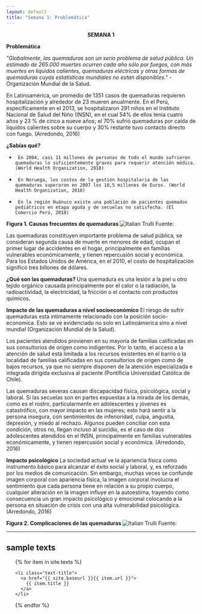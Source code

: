 ```yaml
---
layout: default
title: "Semana 1: Problemática"
---
```

<div class="introduction">
  
  <p>
 <p style="text-align:center;"><b>SEMANA 1 </b></p></p>

 <b>Problemática</b>
 
<cite> "Globalmente, las quemaduras son un serio problema de salud pública. Un estimado de 265.000 muertes ocurren cada año sólo por fuegos, con más muertes en líquidos calientes, quemaduras eléctricas y otras formas de quemaduras cuyas estatisticas mundiales no estan disponibles." </cite> -Organización Mundial de la Salud.

En Latinoamérica, un promedio de 1351 casos de quemaduras requieren hospitalización y alrededor de 23 mueren anualmente. En el Perú, específicamente en el 2013, se hospitalizaron 291 niños en el Instituto Nacional de Salud del Niño (INSN), en el cual 54% de ellos tenia cuatro años y 23 % de cinco a nueve años; el 70% sufrió quemaduras por caída de líquidos calientes sobre su cuerpo y 30% restante tuvo contacto directo con fuego. (Arredondo, 2016)

<strong>¿Sabías qué?</strong>

-      En 2004, casi 11 millones de personas de todo el mundo sufrieron quemaduras lo suficientemente graves para requerir atención médica. (World Health Organization, 2018)
-      En Noruega, los costos de la gestión hospitalaria de las quemaduras superaron en 2007 los 10,5 millones de Euros. (World Health Organization, 2018)
-      En la región Huánuco existe una población de pacientes quemados pediátricos en etapa aguda y de secuelas no satisfecha. (El Comercio Perú, 2018)

<b>Figura 1. Causas frecuentes de quemaduras </b>
 <img src="http://i64.tinypic.com/2qbtbh1.png" alt="Italian Trulli">
Fuente:

Las quemaduras constituyen importante problema de salud pública, se consideran segunda causa de muerte en menores de edad, ocupan el primer lugar de accidentes en el hogar, principalmente en familias vulnerables económicamente, y tienen repercusión social y económica. Para los Estados Unidos de América, en el 2010, el costo de hospitalización significó tres billones de dólares.

<b>¿Qué son las quemaduras? </b>
Una quemadura es una lesión a la piel u otro tejido orgánico causada principalmente por el calor o la radiación, la radioactividad, la electricidad, la fricción o el contacto con productos químicos.
 
<strong>Impacto de las quemaduras a nivel socioeconómico</strong>
El riesgo de sufrir quemaduras esta intimamente relacionado con la posición socio-economica. Esto se ve evidenciado no solo en Latinoámerica sino a nivel mundial (Organización Mundial de la Salud).

Los pacientes atendidos provienen en su mayoría de familias calificadas en sus consultorios de origen como indigentes. Por lo tanto, el acceso a la atención de salud está limitada a los recursos existentes en el barrio o la localidad de familias calificadas en sus consultorios de origen como de bajos recursos, ya que no siempre disponen de la atención especializada e integrada dirigida exclusiva al paciente (Pontificia Universidad Católica de Chile).

Las quemaduras severas causan discapacidad física, psicológica, social y laboral. Si las secuelas son en partes expuestas a la mirada de los demás, como es el rostro, particularmente en adolescentes y jóvenes es catastrófico, con mayor impacto en las mujeres; esto hará sentir a la persona insegura, con sentimientos de inferioridad, culpa, angustia, depresión, y miedo al rechazo. Algunos pueden conciliar con esta condición, otros no, llegan incluso al suicidio, es el caso de dos adolescentes atendidos en el INSN, principalmente en familias vulnerables económicamente, y tienen repercusión social y económica. (Arredondo, 2016)

<strong>Impacto psicológico</strong>
La sociedad actual ve la apariencia física como instrumento básico para alcanzar el éxito social y laboral, y, es reforzado por los medios de comunicación. Sin embargo, muchas veces se confunde imagen corporal con apariencia física, la imagen corporal involucra el sentimiento que cada persona tiene en relación a su propio cuerpo, cualquier alteración en la imagen influye en la autoestima, trayendo como consecuencia un gran impacto psicológico y emocional colocando a la persona en situación de crisis con una alta vulnerabilidad psicológica. (Arredondo, 2016)

<b>Figura 2. Complicaciones de las quemaduras </b>
 <img src="http://i64.tinypic.com/qnpb8i.png" alt="Italian Trulli">
Fuente:
  
  
</div>

<hr>

<div class="toc">
  <h2>sample texts</h2>
  <ul class="texts">
  {% for item in site.texts %}
  
    <li class="text-title">
      <a href="{{ site.baseurl }}{{ item.url }}">
        {{ item.title }}
      </a>
    </li>
  {% endfor %}
  </ul>
</div>



